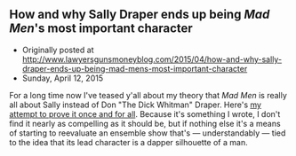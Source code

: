## How and why Sally Draper ends up being <em>Mad Men</em>'s most important character

 * Originally posted at http://www.lawyersgunsmoneyblog.com/2015/04/how-and-why-sally-draper-ends-up-being-mad-mens-most-important-character
 * Sunday, April 12, 2015

For a long time now I've teased y'all about my theory that _Mad Men_ is really all about Sally instead of Don "The Dick Whitman" Draper. Here's [my attempt to prove it once and for all](http://www.vox.com/2015/4/12/8392379/mad-men-sally-draper). Because it's something I wrote, I don't find it nearly as compelling as it should be, but if nothing else it's a means of starting to reevaluate an ensemble show that's — understandably — tied to the idea that its lead character is a dapper silhouette of a man.